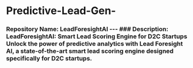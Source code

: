# Predictive-Lead-Gen-
### Repository Name: LeadForesightAI  ---  ### Description:  **LeadForesightAI: Smart Lead Scoring Engine for D2C Startups**  Unlock the power of predictive analytics with Lead Foresight AI, a state-of-the-art smart lead scoring engine designed specifically for D2C startups.

